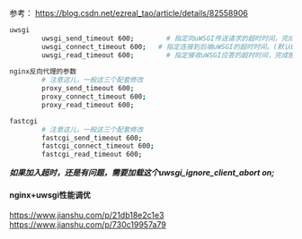 参考：
https://blog.csdn.net/ezreal_tao/article/details/82558906

```bash
uwsgi 
        uwsgi_send_timeout 600;        # 指定向uWSGI传送请求的超时时间，完成握手后向uWSGI传送请求的超时时间。
        uwsgi_connect_timeout 600;   # 指定连接到后端uWSGI的超时时间。(默认60s,官网说最好不要超过75s)
        uwsgi_read_timeout 600;        # 指定接收uWSGI应答的超时时间，完成握手后接收uWSGI应答的超时时间。
        
nginx反向代理的参数
        # 注意这儿，一般这三个配套修改
        proxy_send_timeout 600;
        proxy_connect_timeout 600;
        proxy_read_timeout 600;

fastcgi
        # 注意这儿，一般这三个配套修改
        fastcgi_send_timeout 600;
        fastcgi_connect_timeout 600;
        fastcgi_read_timeout 600;
```

***如果加入超时，还是有问题，需要加载这个uwsgi_ignore_client_abort on;***

#### nginx+uwsgi性能调优
https://www.jianshu.com/p/21db18e2c1e3<br/>
https://www.jianshu.com/p/730c19957a79
